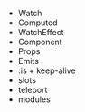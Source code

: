   - Watch
  - Computed
  - WatchEffect 
  - Component
  - Props
  - Emits
  - :is + keep-alive
  - slots
  - teleport
  - modules